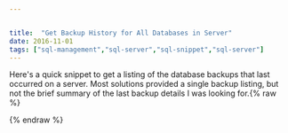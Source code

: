 ```yaml
---


title:  "Get Backup History for All Databases in Server"
date: 2016-11-01
tags: ["sql-management","sql-server","sql-snippet","sql-server"]
---
```


Here's a quick snippet to get a listing of the database backups that last occurred on a server. Most solutions provided a single backup listing, but not the brief summary of the last backup details I was looking for.{% raw %}
 <script src="https://gist.github.com/sheldonhull/bedd7f2d57384dacbe02e8692922236f.js"></script>
{% endraw %}

